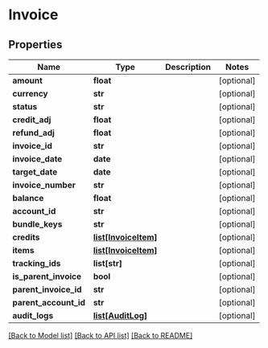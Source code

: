 # Invoice

## Properties
Name | Type | Description | Notes
------------ | ------------- | ------------- | -------------
**amount** | **float** |  | [optional] 
**currency** | **str** |  | [optional] 
**status** | **str** |  | [optional] 
**credit_adj** | **float** |  | [optional] 
**refund_adj** | **float** |  | [optional] 
**invoice_id** | **str** |  | [optional] 
**invoice_date** | **date** |  | [optional] 
**target_date** | **date** |  | [optional] 
**invoice_number** | **str** |  | [optional] 
**balance** | **float** |  | [optional] 
**account_id** | **str** |  | [optional] 
**bundle_keys** | **str** |  | [optional] 
**credits** | [**list[InvoiceItem]**](InvoiceItem.md) |  | [optional] 
**items** | [**list[InvoiceItem]**](InvoiceItem.md) |  | [optional] 
**tracking_ids** | **list[str]** |  | [optional] 
**is_parent_invoice** | **bool** |  | [optional] 
**parent_invoice_id** | **str** |  | [optional] 
**parent_account_id** | **str** |  | [optional] 
**audit_logs** | [**list[AuditLog]**](AuditLog.md) |  | [optional] 

[[Back to Model list]](../README.md#documentation-for-models) [[Back to API list]](../README.md#documentation-for-api-endpoints) [[Back to README]](../README.md)


